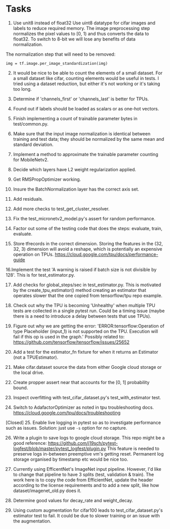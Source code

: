 
Tasks
=====
1. Use unit8 instead of float32
Use uint8 datatype for cifar images and labels to reduce required memory.
The image preprocessing step normalizes the pixel values to [0, 1) and thus 
converts the data to float32. To switch to 8-bit we will lose any benefits of
data normalization.

The normalization step that will need to be removed:

    img = tf.image.per_image_standardization(img)
    
2. It would be nice to be able to count the elements of a small dataset.
For a small dataset like cifar, counting elements would be useful in tests. I 
tried using a dataset reduction, but either it's not working or it's taking too 
long.

3. Determine if 'channels_first' or 'channels_last' is better for TPUs.

4. Found out if labels should be loaded as scalars or as one-hot vectors. 

5. Finish implementing a count of trainable parameter bytes in test/common.py. 

6. Make sure that the input image normalization is identical between training
and test data; they should be normalized by the same mean and standard 
deviation.

7. Implement a method to approximate the trainable parameter counting for 
MobileNetv2.

8. Decide which layers have L2 weight regularization applied.

9. Get RMSPropOptimizer working.

10. Insure the BatchNormalization layer has the correct axis set.

11. Add residuals.

12. Add more checks to test_get_cluster_resolver.

13. Fix the test_micronetv2_model.py's assert for random performance.

14. Factor out some of the testing code that does the steps:
        evaluate, train, evaluate.
        
15. Store tfrecords in the correct dimension. Storing the features in the 
(32, 32, 3) dimension will avoid a reshape, which is potentially an expensive 
operation on TPUs. https://cloud.google.com/tpu/docs/performance-guide

16.Implement the test 'A warning is raised if batch size is not divisible by 
   128'. This is for test_estimator.py.
   
17. Add checks for global_steps/sec in test_estimator.py. This is motivated by
the create_tpu_estimator() method creating an estimator that operates slower
that the one copied from tensorflow/tpu repo example.

18. Check out why the TPU is becoming 'Unhealthy' when multiple TPU tests are
collected in a single pytest run. Could be a timing issue (maybe there is a 
need to introduce a delay between tests that use TPUs).

19. Figure out why we are getting the error: 
        'ERROR:tensorflow:Operation of type Placeholder (input_1) is not 
        supported on the TPU. Execution will fail if this op is used in the 
        graph.' 
Possibly related to: https://github.com/tensorflow/tensorflow/issues/25652

20. Add a test for the estimator_fn fixture for when it returns an Estimator
    (not a TPUEstimator).
    
21. Make cifar.dataset source the data from either Google cloud storage or the 
local drive.

22. Create propper assert near that accounts for the [0, 1] probability bound.

23. Inspect overfitting with test_cifar_dataset.py's test_with_estimator test.

24. Switch to AdafactorOptimizer as noted in tpu troubleshooting docs.
    https://cloud.google.com/tpu/docs/troubleshooting
    
[Closed] 
25. Enable live logging in pytest so as to investigate performance such as
issues. 
Solution: just use `-s` option for no capture.

26. Write a plugin to save logs to google cloud storage. This repo might be a
good reference: https://github.com/j19sch/pytest-logfest/blob/master/pytest_logfest/plugin.py
This feature is needed to preserve logs in-between preemptive vm's getting reset.
Permanent log storage organised by timestamp etc would be nice too.

27. Currently using EfficentNet's ImageNet input pipeline. However, I'd like to
change that pipeline to have 3 splits (test, validation & train). The work here
is to copy the code from EfficientNet, update the header according to the 
license requirements and to add a new split, like how dataset/imagenet_old.py
does it.

28. Determine good values for decay_rate and weight_decay.

29. Using custom augmentation for cifar100 leads to test_cifar_dataset.py's 
estimator test to fail. It could be due to slower training or an issue with the 
augmentation.